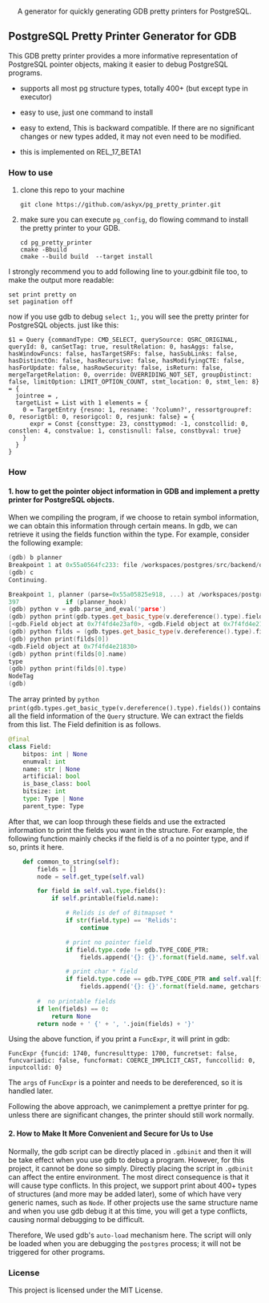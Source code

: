 <p align="center">
  <br>A generator for quickly generating GDB pretty printers for PostgreSQL.<br>
</p>

## PostgreSQL Pretty Printer Generator for GDB

This GDB pretty printer provides a more informative representation of PostgreSQL pointer objects, making it easier to debug PostgreSQL programs.

* supports all most pg structure types, totally 400+ (but except type in executor)
* easy to use, just one command to install
* easy to extend, This is backward compatible. If there are no significant changes or new types added, it may not even need to be modified.

* this is implemented on REL_17_BETA1

### How to use


<!-- 1. clone this repo to your machine, and checkout to the target branch which you want to use. each branch corresponds to a specific PostgreSQL version or a database distributed by PostgreSQL. -->
1. clone this repo to your machine

    ```shell 
    git clone https://github.com/askyx/pg_pretty_printer.git
    ```

2. make sure you can execute `pg_config`, do flowing command to install the pretty printer to your GDB.

    ```shell
    cd pg_pretty_printer
    cmake -Bbuild
    cmake --build build  --target install
    ```

I strongly recommend you to add following line to your.gdbinit file too, to make the output more readable:

```shell
set print pretty on
set pagination off
```

now if you use gdb to debug ``select 1;``, you will see the pretty printer for PostgreSQL objects. just like this:

```shell
$1 = Query {commandType: CMD_SELECT, querySource: QSRC_ORIGINAL, queryId: 0, canSetTag: true, resultRelation: 0, hasAggs: false, hasWindowFuncs: false, hasTargetSRFs: false, hasSubLinks: false, hasDistinctOn: false, hasRecursive: false, hasModifyingCTE: false, hasForUpdate: false, hasRowSecurity: false, isReturn: false, mergeTargetRelation: 0, override: OVERRIDING_NOT_SET, groupDistinct: false, limitOption: LIMIT_OPTION_COUNT, stmt_location: 0, stmt_len: 8} = {
  jointree = ,
  targetList = List with 1 elements = {
    0 = TargetEntry {resno: 1, resname: '?column?', ressortgroupref: 0, resorigtbl: 0, resorigcol: 0, resjunk: false} = {
      expr = Const {consttype: 23, consttypmod: -1, constcollid: 0, constlen: 4, constvalue: 1, constisnull: false, constbyval: true}
    }
  }
}
```

### How

#### 1. how to get the pointer object information in GDB and implement a pretty printer for PostgreSQL objects.

When we compiling the program, if we choose to retain symbol information, we can obtain this information through certain means. In gdb, we can retrieve it using the fields function within the type. For example, consider the following example:


```c++
(gdb) b planner
Breakpoint 1 at 0x55a0564fc233: file /workspaces/postgres/src/backend/optimizer/plan/planner.c, line 397.
(gdb) c
Continuing.

Breakpoint 1, planner (parse=0x55a05825e918, ...) at /workspaces/postgres/src/backend/optimizer/plan/planner.c:397
397             if (planner_hook)
(gdb) python v = gdb.parse_and_eval('parse')
(gdb) python print(gdb.types.get_basic_type(v.dereference().type).fields())
[<gdb.Field object at 0x7f4fd4e23af0>, <gdb.Field object at 0x7f4fd4e217d0>, <gdb.Field object at 0x7f4fd4c1edd0>, <gdb.Field object at 0x7f4fd4c1edb0>, <gdb.Field object at 0x7f4fd4c1edf0>, <gdb.Field object at 0x7f4fd4c1ee10>, <gdb.Field object at 0x7f4fd4c1ee30>, <gdb.Field object at 0x7f4fd4c1ee70>, <gdb.Field object at 0x7f4fd4c1eeb0>, <gdb.Field object at 0x7f4fd4c1eef0>, <gdb.Field object at 0x7f4fd4c1ef30>, <gdb.Field object at 0x7f4fd4c1ef70>, <gdb.Field object at 0x7f4fd4c1efb0>, <gdb.Field object at 0x7f4fd4c1eff0>, <gdb.Field object at 0x7f4fd4c1f030>, <gdb.Field object at 0x7f4fd4c1f070>, <gdb.Field object at 0x7f4fd4c1f0b0>, <gdb.Field object at 0x7f4fd4c1f0f0>, <gdb.Field object at 0x7f4fd4c1f130>, <gdb.Field object at 0x7f4fd4c1f170>, <gdb.Field object at 0x7f4fd4c1f1b0>, <gdb.Field object at 0x7f4fd4c1f1f0>, <gdb.Field object at 0x7f4fd4c1f230>, <gdb.Field object at 0x7f4fd4c1f270>, <gdb.Field object at 0x7f4fd4c1f2b0>, <gdb.Field object at 0x7f4fd4c1f2f0>, <gdb.Field object at 0x7f4fd4c1f330>, <gdb.Field object at 0x7f4fd4c1f370>, <gdb.Field object at 0x7f4fd4c1f3b0>, <gdb.Field object at 0x7f4fd4c1f3f0>, <gdb.Field object at 0x7f4fd4c1f430>, <gdb.Field object at 0x7f4fd4c1f470>, <gdb.Field object at 0x7f4fd4c1f4b0>, <gdb.Field object at 0x7f4fd4c1f4f0>, <gdb.Field object at 0x7f4fd4c1f530>, <gdb.Field object at 0x7f4fd4c1f570>, <gdb.Field object at 0x7f4fd4c1f5b0>, <gdb.Field object at 0x7f4fd4c1f5f0>, <gdb.Field object at 0x7f4fd4c1f630>, <gdb.Field object at 0x7f4fd4c1f670>, <gdb.Field object at 0x7f4fd4c1f6b0>, <gdb.Field object at 0x7f4fd4c1f6f0>, <gdb.Field object at 0x7f4fd4c1f730>, <gdb.Field object at 0x7f4fd4c1f770>]
(gdb) python filds = (gdb.types.get_basic_type(v.dereference().type).fields())
(gdb) python print(filds[0])
<gdb.Field object at 0x7f4fd4e21830>
(gdb) python print(filds[0].name)
type
(gdb) python print(filds[0].type)
NodeTag
(gdb)
```

The array printed by `python print(gdb.types.get_basic_type(v.dereference().type).fields())` contains all the field information of the `Query` structure. We can extract the fields from this list. The Field definition is as follows. 

```python
@final
class Field:
    bitpos: int | None
    enumval: int
    name: str | None
    artificial: bool
    is_base_class: bool
    bitsize: int
    type: Type | None
    parent_type: Type
```

After that, we can loop through these fields and use the extracted information to print the fields you want in the structure. For example, the following function mainly checks if the field is of a no pointer type, and if so, prints it here.

```python
    def common_to_string(self):
        fields = []
        node = self.get_type(self.val)

        for field in self.val.type.fields():
            if self.printable(field.name):

                # Relids is def of Bitmapset *
                if str(field.type) == 'Relids':
                    continue

                # print no pointer field
                if field.type.code != gdb.TYPE_CODE_PTR:
                    fields.append('{}: {}'.format(field.name, self.val[field.name]))

                # print char * field
                if field.type.code == gdb.TYPE_CODE_PTR and self.val[field.name] != 0 and str(field.type) == 'char *':
                    fields.append('{}: {}'.format(field.name, getchars(self.val[field.name])))
        
        #  no printable fields
        if len(fields) == 0:
            return None
        return node + ' {' + ', '.join(fields) + '}'
```

Using the above function, if you print a `FuncExpr`, it will print in gdb:
```
FuncExpr {funcid: 1740, funcresulttype: 1700, funcretset: false, funcvariadic: false, funcformat: COERCE_IMPLICIT_CAST, funccollid: 0, inputcollid: 0}
```

The `args` of `FuncExpr` is a pointer and needs to be dereferenced, so it is handled later.

Following the above approach, we canimplement a prettye printer for pg. unless there are significant changes, the printer should still work normally.


#### 2. How to Make It More Convenient and Secure for Us to Use

Normally, the gdb script can be directly placed in `.gdbinit` and then it will be take effect when you use gdb to debug a program. However, for this project, it cannot be done so simply. Directly placing the script in `.gdbinit` can affect the entire environment. The most direct consequence is that it will cause type conflicts. In this project, we support print about 400+ types of structures (and more may be added later), some of which have very generic names, such as `Node`. If other projects use the same structure name and when you use gdb debug it at this time, you will get a type conflicts, causing normal debugging to be difficult.

Therefore, We used gdb's `auto-load` mechanism here. The script will only be loaded when you are debugging the `postgres` process; it will not be triggered for other programs.

### License

This project is licensed under the MIT License.
